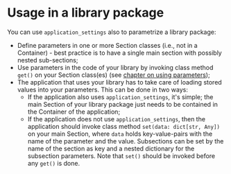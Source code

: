 # Usage in a library package

You can use `application_settings` also to parametrize a library package:

- Define parameters in one or more Section classes (i.e., not in a Container) - best
  practice is to have a single main section with possibly nested sub-sections;
- Use parameters in the code of your library by invoking class method `get()` on your
  Section class(es) (see [chapter on using parameters](./4-Using_parameters.md));
- The application that uses your library has to take care of loading stored values into
  your parameters. This can be done in two ways:
  - If the application also uses `application_settings`, it's simple; the main Section
      of your library package just needs to be contained in the Container of the
      application;
  - If the application does not use `application_settings`, then the application
      should invoke class method `set(data: dict[str, Any])` on your main Section, where
      `data` holds key-value-pairs with the name of the parameter and the value.
      Subsections can be set by the name of the section as key and a nested dictionary
      for the subsection parameters. Note that `set()` should be invoked before any
      `get()` is done.
